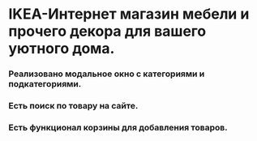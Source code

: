 # IKEA-Интернет магазин мебели и прочего декора для вашего уютного дома.
### Реализовано модальное окно с категориями и подкатегориями.
### Есть поиск по товару на сайте.
### Есть функционал корзины для добавления товаров.

